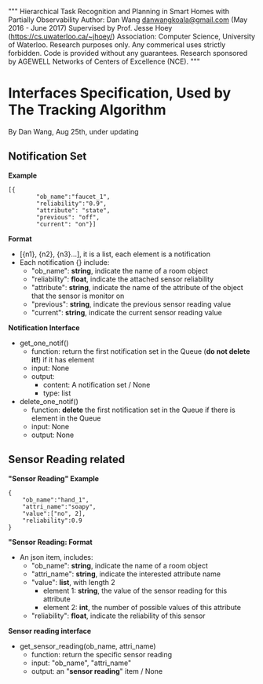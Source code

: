 """
Hierarchical Task Recognition and Planning in Smart Homes with Partially Observability
Author: Dan Wang danwangkoala@gmail.com (May 2016 - June 2017)
Supervised by Prof. Jesse Hoey (https://cs.uwaterloo.ca/~jhoey/)
Association: Computer Science, University of Waterloo.
Research purposes only. Any commerical uses strictly forbidden.
Code is provided without any guarantees.
Research sponsored by AGEWELL Networks of Centers of Excellence (NCE).
"""

Interfaces Specification, Used by The Tracking Algorithm
========================
By Dan Wang, Aug 25th, under updating


Notification Set
----------------
**Example**
	
    [{
            "ob_name":"faucet_1",
            "reliability":"0.9",
            "attribute": "state",
            "previous": "off",
            "current": "on"}]

**Format**

 - [{n1}, {n2}, {n3}...], it is a list, each element is a notification
 - Each notification {} include:
	 - "ob_name": **string**, indicate the name of a room object
	 - "reliability": **float**, indicate the attached sensor reliability
	 - "attribute": **string**, indicate the name of the attribute of the object that the sensor is monitor on
	 - "previous": **string**, indicate the previous sensor reading value
	 -  "current": **string**, indicate the current sensor reading value

**Notification Interface**

 - get_one_notif()
     - function: return the first notification set in the Queue (**do not delete it!**) if it has element
	 - input: None
	 - output: 
		 - content: A notification set / None
		 - type: list
 - delete_one_notif()
	 - function: **delete** the first notification set in the Queue if there is element in the Queue
	 - input: None
	 - output: None


Sensor Reading related
-----------------------

**"Sensor Reading" Example**
	
    {
	    "ob_name":"hand_1",
	    "attri_name":"soapy",
	    "value":["no", 2],
	    "reliability":0.9
	}

 **"Sensor Reading: Format**

 - An json item, includes:
	 - "ob_name": **string**, indicate the name of a room object
	 - "attri_name": **string**, indicate the interested attribute name
	 - "value":  **list**, with length 2
		 - element 1: **string**, the value of the sensor reading for this attribute
		 - element 2: **int**, the number of possible values of this attribute
	 - "reliability": **float**, indicate the reliability of this sensor

**Sensor reading interface**

 - get_sensor_reading(ob_name, attri_name)
	 - function: return the specific sensor reading
	 - input: "ob_name", "attri_name"
	 - output: an "**sensor reading**" item / None
